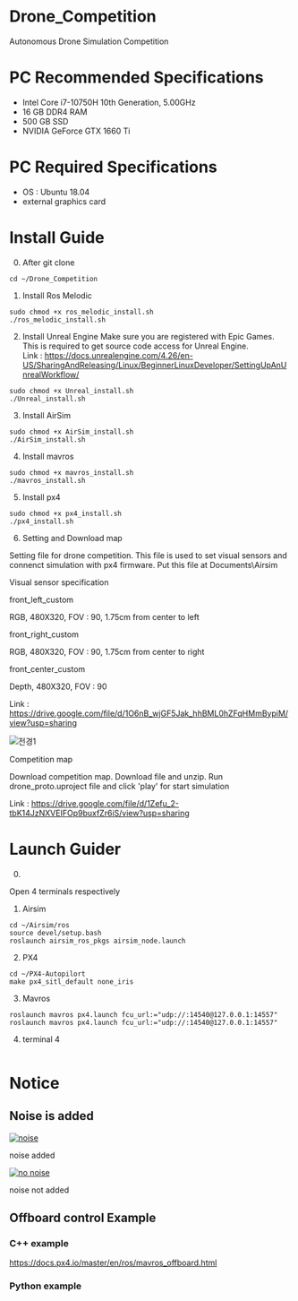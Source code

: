 # Drone_Competition
Autonomous Drone Simulation Competition

# PC Recommended Specifications
- Intel Core i7-10750H 10th Generation, 5.00GHz
- 16 GB DDR4 RAM
- 500 GB SSD
- NVIDIA GeForce GTX 1660 Ti

# PC Required Specifications
- OS : Ubuntu 18.04
- external graphics card

# Install Guide
0. After git clone
```
cd ~/Drone_Competition
```
1. Install Ros Melodic
```
sudo chmod +x ros_melodic_install.sh
./ros_melodic_install.sh
```
  
2. Install Unreal Engine
Make sure you are registered with Epic Games. This is required to get source code access for Unreal Engine.     
Link : https://docs.unrealengine.com/4.26/en-US/SharingAndReleasing/Linux/BeginnerLinuxDeveloper/SettingUpAnUnrealWorkflow/
```
sudo chmod +x Unreal_install.sh
./Unreal_install.sh
```

3. Install AirSim
```
sudo chmod +x AirSim_install.sh
./AirSim_install.sh
```

4. Install mavros
```
sudo chmod +x mavros_install.sh
./mavros_install.sh
```

5. Install px4
```
sudo chmod +x px4_install.sh
./px4_install.sh
```

6. Setting and Download map

Setting file for drone competition. This file is used to set visual sensors and connenct simulation with px4 firmware.
Put this file at Documents\Airsim

Visual sensor specification


front_left_custom

RGB, 480X320, FOV : 90, 1.75cm from center to left

front_right_custom

RGB, 480X320, FOV : 90, 1.75cm from center to right

front_center_custom

Depth, 480X320, FOV : 90


Link : https://drive.google.com/file/d/1O6nB_wjGF5Jak_hhBML0hZFqHMmBypiM/view?usp=sharing



![전경1](https://user-images.githubusercontent.com/71123229/125734120-de1456b6-a83a-49dd-96fc-4fa7491cae9b.jpg)

Competition map

Download competition map. Download file and unzip. Run drone_proto.uproject file and click 'play' for start simulation

Link : https://drive.google.com/file/d/1Zefu_2-tbK14JzNXVEIFOp9buxfZr6iS/view?usp=sharing

# Launch Guider
0.
Open 4 terminals respectively

1. Airsim
```
cd ~/Airsim/ros
source devel/setup.bash
roslaunch airsim_ros_pkgs airsim_node.launch
```

2. PX4
```
cd ~/PX4-Autopilort
make px4_sitl_default none_iris
```
3. Mavros
```
roslaunch mavros px4.launch fcu_url:="udp://:14540@127.0.0.1:14557"
roslaunch mavros px4.launch fcu_url:="udp://:14540@127.0.0.1:14557"
```

4. terminal 4
```

```

# Notice

## Noise is added
[![noise](https://user-images.githubusercontent.com/71123229/125740779-4d6557b8-fab1-455e-8b05-4855421ed6f0.png)](https://youtu.be/ys-Tc5dBA5w)

noise added

[![no noise](https://user-images.githubusercontent.com/71123229/125741035-d5ee562e-b835-4e04-a8bb-9195faa8f45d.png)](https://youtu.be/BqFNKbOr144)

noise not added

## Offboard control Example
### C++ example
https://docs.px4.io/master/en/ros/mavros_offboard.html
### Python example



